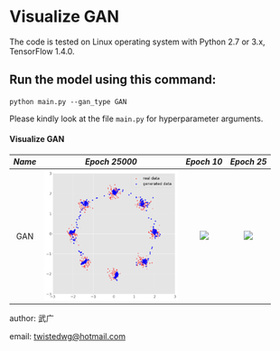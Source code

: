 Visualize GAN
======================================================

The code is tested on Linux operating system with Python 2.7 or 3.x, TensorFlow 1.4.0.

Run the model using this command:
-------------------------------------
	python main.py --gan_type GAN

Please kindly look at the file `main.py` for hyperparameter arguments.

#### Visualize GAN 
*Name* | *Epoch 25000* | *Epoch 10* | *Epoch 25*
:---: | :---: | :---: | :---: |
GAN | <img src = 'output/25000.png' height = '230px'> | <img src = 'output/35000.png' height = '230px'> | <img src = 'output/45000.png' height = '230px'>

author: 武广

email: twistedwg@hotmail.com



